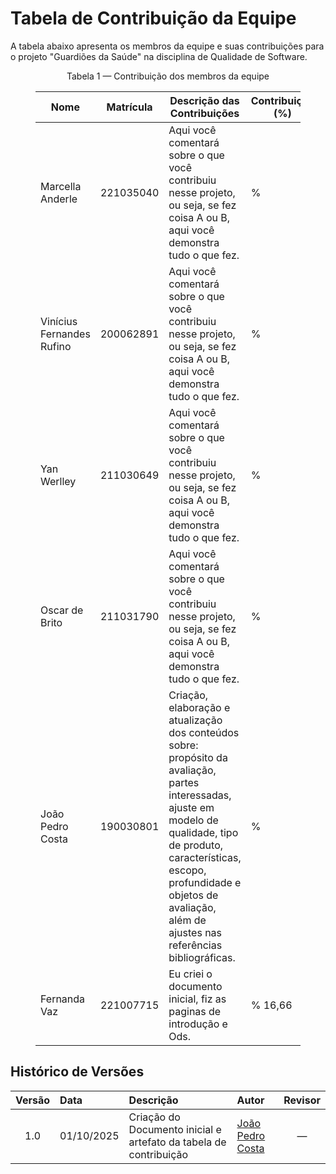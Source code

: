 # Tabela de Contribuição da Equipe

A tabela abaixo apresenta os membros da equipe e suas contribuições para o projeto "Guardiões da Saúde" na disciplina de Qualidade de Software.

<figure markdown>

<p style="text-align: center">Tabela 1 — Contribuição dos membros da equipe</p>

| Nome                  | Matrícula   | Descrição das Contribuições                                 | Contribuição (%)|
|-----------------------|-------------|-------------------------------------------------------------|-----------------|
| Marcella Anderle      | 221035040   |  Aqui você comentará sobre o que você contribuiu nesse projeto, ou seja, se fez coisa A ou B, aqui você demonstra tudo o que fez.                                                  |   %             |
| Vinícius Fernandes Rufino | 200062891   |  Aqui você comentará sobre o que você contribuiu nesse projeto, ou seja, se fez coisa A ou B, aqui você demonstra tudo o que fez.                                                          |   %             |
| Yan Werlley           | 211030649   |  Aqui você comentará sobre o que você contribuiu nesse projeto, ou seja, se fez coisa A ou B, aqui você demonstra tudo o que fez.                                                            |   %             |
| Oscar de Brito        | 211031790   |  Aqui você comentará sobre o que você contribuiu nesse projeto, ou seja, se fez coisa A ou B, aqui você demonstra tudo o que fez.                                                              |   %             |
| João Pedro Costa      | 190030801   |  Criação, elaboração e atualização dos conteúdos sobre: propósito da avaliação, partes interessadas, ajuste em modelo de qualidade, tipo de produto, características, escopo, profundidade e objetos de avaliação, além de ajustes nas referências bibliográficas.                                                              |   %             |
| Fernanda Vaz          | 221007715   |  Eu criei o documento inicial, fiz as paginas de introdução e Ods.                                                            |   %   16,66          |

<figcaption></figcaption>
</figure>

## Histórico de Versões

| Versão | Data       | Descrição                         | Autor                               | Revisor |
|:------:|:----------|:----------------------------------|:-------------------------------------|:-------:|
| 1.0    | 01/10/2025 | Criação do Documento inicial e artefato da tabela de contribuição | [João Pedro Costa](https://github.com/johnaopedro) |   —    |
